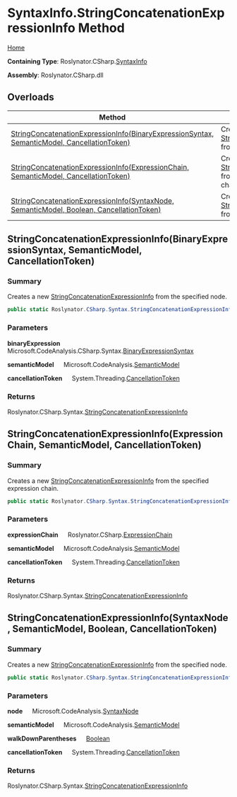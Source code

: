 # SyntaxInfo\.StringConcatenationExpressionInfo Method

[Home](../../../../README.md)

**Containing Type**: Roslynator\.CSharp\.[SyntaxInfo](../README.md)

**Assembly**: Roslynator\.CSharp\.dll

## Overloads

| Method | Summary |
| ------ | ------- |
| [StringConcatenationExpressionInfo(BinaryExpressionSyntax, SemanticModel, CancellationToken)](#Roslynator_CSharp_SyntaxInfo_StringConcatenationExpressionInfo_Microsoft_CodeAnalysis_CSharp_Syntax_BinaryExpressionSyntax_Microsoft_CodeAnalysis_SemanticModel_System_Threading_CancellationToken_) | Creates a new [StringConcatenationExpressionInfo](../../Syntax/StringConcatenationExpressionInfo/README.md) from the specified node\. |
| [StringConcatenationExpressionInfo(ExpressionChain, SemanticModel, CancellationToken)](#Roslynator_CSharp_SyntaxInfo_StringConcatenationExpressionInfo_Roslynator_CSharp_ExpressionChain__Microsoft_CodeAnalysis_SemanticModel_System_Threading_CancellationToken_) | Creates a new [StringConcatenationExpressionInfo](../../Syntax/StringConcatenationExpressionInfo/README.md) from the specified expression chain\. |
| [StringConcatenationExpressionInfo(SyntaxNode, SemanticModel, Boolean, CancellationToken)](#Roslynator_CSharp_SyntaxInfo_StringConcatenationExpressionInfo_Microsoft_CodeAnalysis_SyntaxNode_Microsoft_CodeAnalysis_SemanticModel_System_Boolean_System_Threading_CancellationToken_) | Creates a new [StringConcatenationExpressionInfo](../../Syntax/StringConcatenationExpressionInfo/README.md) from the specified node\. |

## StringConcatenationExpressionInfo\(BinaryExpressionSyntax, SemanticModel, CancellationToken\) <a name="Roslynator_CSharp_SyntaxInfo_StringConcatenationExpressionInfo_Microsoft_CodeAnalysis_CSharp_Syntax_BinaryExpressionSyntax_Microsoft_CodeAnalysis_SemanticModel_System_Threading_CancellationToken_"></a>

### Summary

Creates a new [StringConcatenationExpressionInfo](../../Syntax/StringConcatenationExpressionInfo/README.md) from the specified node\.

```csharp
public static Roslynator.CSharp.Syntax.StringConcatenationExpressionInfo StringConcatenationExpressionInfo(Microsoft.CodeAnalysis.CSharp.Syntax.BinaryExpressionSyntax binaryExpression, Microsoft.CodeAnalysis.SemanticModel semanticModel, System.Threading.CancellationToken cancellationToken = default)
```

### Parameters

**binaryExpression** &emsp; Microsoft\.CodeAnalysis\.CSharp\.Syntax\.[BinaryExpressionSyntax](https://docs.microsoft.com/en-us/dotnet/api/microsoft.codeanalysis.csharp.syntax.binaryexpressionsyntax)

**semanticModel** &emsp; Microsoft\.CodeAnalysis\.[SemanticModel](https://docs.microsoft.com/en-us/dotnet/api/microsoft.codeanalysis.semanticmodel)

**cancellationToken** &emsp; System\.Threading\.[CancellationToken](https://docs.microsoft.com/en-us/dotnet/api/system.threading.cancellationtoken)

### Returns

Roslynator\.CSharp\.Syntax\.[StringConcatenationExpressionInfo](../../Syntax/StringConcatenationExpressionInfo/README.md)

## StringConcatenationExpressionInfo\(ExpressionChain, SemanticModel, CancellationToken\) <a name="Roslynator_CSharp_SyntaxInfo_StringConcatenationExpressionInfo_Roslynator_CSharp_ExpressionChain__Microsoft_CodeAnalysis_SemanticModel_System_Threading_CancellationToken_"></a>

### Summary

Creates a new [StringConcatenationExpressionInfo](../../Syntax/StringConcatenationExpressionInfo/README.md) from the specified expression chain\.

```csharp
public static Roslynator.CSharp.Syntax.StringConcatenationExpressionInfo StringConcatenationExpressionInfo(in Roslynator.CSharp.ExpressionChain expressionChain, Microsoft.CodeAnalysis.SemanticModel semanticModel, System.Threading.CancellationToken cancellationToken = default)
```

### Parameters

**expressionChain** &emsp; Roslynator\.CSharp\.[ExpressionChain](../../ExpressionChain/README.md)

**semanticModel** &emsp; Microsoft\.CodeAnalysis\.[SemanticModel](https://docs.microsoft.com/en-us/dotnet/api/microsoft.codeanalysis.semanticmodel)

**cancellationToken** &emsp; System\.Threading\.[CancellationToken](https://docs.microsoft.com/en-us/dotnet/api/system.threading.cancellationtoken)

### Returns

Roslynator\.CSharp\.Syntax\.[StringConcatenationExpressionInfo](../../Syntax/StringConcatenationExpressionInfo/README.md)

## StringConcatenationExpressionInfo\(SyntaxNode, SemanticModel, Boolean, CancellationToken\) <a name="Roslynator_CSharp_SyntaxInfo_StringConcatenationExpressionInfo_Microsoft_CodeAnalysis_SyntaxNode_Microsoft_CodeAnalysis_SemanticModel_System_Boolean_System_Threading_CancellationToken_"></a>

### Summary

Creates a new [StringConcatenationExpressionInfo](../../Syntax/StringConcatenationExpressionInfo/README.md) from the specified node\.

```csharp
public static Roslynator.CSharp.Syntax.StringConcatenationExpressionInfo StringConcatenationExpressionInfo(Microsoft.CodeAnalysis.SyntaxNode node, Microsoft.CodeAnalysis.SemanticModel semanticModel, bool walkDownParentheses = true, System.Threading.CancellationToken cancellationToken = default)
```

### Parameters

**node** &emsp; Microsoft\.CodeAnalysis\.[SyntaxNode](https://docs.microsoft.com/en-us/dotnet/api/microsoft.codeanalysis.syntaxnode)

**semanticModel** &emsp; Microsoft\.CodeAnalysis\.[SemanticModel](https://docs.microsoft.com/en-us/dotnet/api/microsoft.codeanalysis.semanticmodel)

**walkDownParentheses** &emsp; [Boolean](https://docs.microsoft.com/en-us/dotnet/api/system.boolean)

**cancellationToken** &emsp; System\.Threading\.[CancellationToken](https://docs.microsoft.com/en-us/dotnet/api/system.threading.cancellationtoken)

### Returns

Roslynator\.CSharp\.Syntax\.[StringConcatenationExpressionInfo](../../Syntax/StringConcatenationExpressionInfo/README.md)

